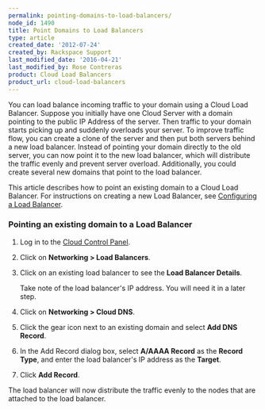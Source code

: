 ```yaml
---
permalink: pointing-domains-to-load-balancers/
node_id: 1490
title: Point Domains to Load Balancers
type: article
created_date: '2012-07-24'
created_by: Rackspace Support
last_modified_date: '2016-04-21'
last_modified_by: Rose Contreras
product: Cloud Load Balancers
product_url: cloud-load-balancers
---
```


You can load balance incoming traffic to your domain using a Cloud Load
Balancer. Suppose you initially have one Cloud Server with a domain
pointing to the public IP Address of the server. Then traffic to your
domain starts picking up and suddenly overloads your server. To improve
traffic flow, you can create a clone of the server and then put both
servers behind a new load balancer. Instead of pointing your domain
directly to the old server, you can now point it to the new load
balancer, which will distribute the traffic evenly and prevent server
overload. Additionally, you could create several new domains that
point to the load balancer.

This article describes how to point an existing domain to a Cloud Load
Balancer. For instructions on creating a new Load Balancer,
see [Configuring a Load Balancer](/how-to/configure-a-load-balancer).

### Pointing an existing domain to a Load Balancer

1.  Log in to the [Cloud Control Panel](https://mycloud.rackspace.com).
2.  Click on **Networking > Load Balancers**.
3.  Click on an existing load balancer to see the **Load Balancer
    Details**.

    Take note of the load balancer's IP address. You will need it in a later step.

4.  Click on **Networking > Cloud DNS**.
5.  Click the gear icon next to an existing domain and
    select **Add DNS Record**.
6.  In the Add Record dialog box, select **A/AAAA Record** as the **Record
    Type**, and enter the load balancer's IP address as the **Target**.
7.  Click **Add Record**.

The load balancer will now distribute the traffic evenly to the nodes
that are attached to the load balancer.
